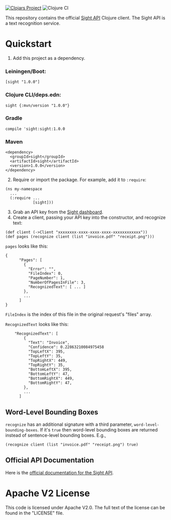 [![Clojars Project](https://img.shields.io/clojars/v/sight.svg)](https://clojars.org/sight) ![Clojure CI](https://github.com/ashwinbhaskar/sight-clojure/workflows/Clojure%20CI/badge.svg)

This repository contains the official [Sight API](https://siftrics.com/) Clojure client. The Sight API is a text recognition service.

# Quickstart

1. Add this project as a dependency.

### Leiningen/Boot:

```
[sight "1.0.0"]
```

### Clojure CLI/deps.edn:

```
sight {:mvn/version "1.0.0"}
```

### Gradle

```
compile 'sight:sight:1.0.0
```

### Maven

```
<dependency>
  <groupId>sight</groupId>
  <artifactId>sight</artifactId>
  <version>1.0.0</version>
</dependency>
```

2. Require or import the package. For example, add it to `:require`:

```
(ns my-namespace
  ...
  (:require ...
            [sight]))
```

3. Grab an API key from the [Sight dashboard](https://siftrics.com/).
4. Create a client, passing your API key into the constructor, and recognize text:

```
(def client (->Client "xxxxxxxx-xxxx-xxxx-xxxx-xxxxxxxxxxxx"))
(def pages (recognize client (list "invoice.pdf" "receipt.png")))
```

`pages` looks like this:

```
{
      "Pages": [
        {
          "Error": "",
          "FileIndex": 0,
          "PageNumber": 1,
          "NumberOfPagesInFile": 3,
          "RecognizedText": [ ... ]
        },
        ...
      ]
}
```

`FileIndex` is the index of this file in the original request's "files" array.

`RecognizedText` looks like this:

```
    "RecognizedText": [
        {
          "Text": "Invoice",
          "Confidence": 0.22863210084975458
          "TopLeftX": 395,
          "TopLeftY": 35,
          "TopRightX": 449,
          "TopRightY": 35,
          "BottomLeftX": 395,
          "BottomLeftY": 47,
          "BottomRightX": 449,
          "BottomRightY": 47,
        },
        ...
      ]
```

## Word-Level Bounding Boxes

`recognize` has an additional signature with a third parameter, `word-level-bounding-boxes`. If it's `true` then word-level bounding boxes are returned instead of sentence-level bounding boxes. E.g.,

```
(recognize client (list "invoice.pdf" "receipt.png") true)
```

## Official API Documentation

Here is the [official documentation for the Sight API](https://siftrics.com/docs/sight.html).

# Apache V2 License

This code is licensed under Apache V2.0. The full text of the license can be found in the "LICENSE" file.
